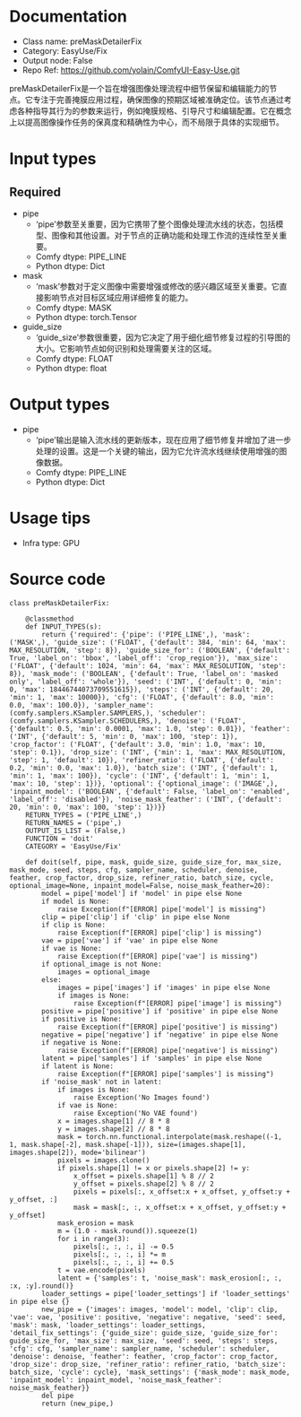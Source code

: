 # Documentation
- Class name: preMaskDetailerFix
- Category: EasyUse/Fix
- Output node: False
- Repo Ref: https://github.com/yolain/ComfyUI-Easy-Use.git

preMaskDetailerFix是一个旨在增强图像处理流程中细节保留和编辑能力的节点。它专注于完善掩膜应用过程，确保图像的预期区域被准确定位。该节点通过考虑各种指导其行为的参数来运行，例如掩膜规格、引导尺寸和编辑配置。它在概念上以提高图像操作任务的保真度和精确性为中心，而不局限于具体的实现细节。

# Input types
## Required
- pipe
    - ‘pipe’参数至关重要，因为它携带了整个图像处理流水线的状态，包括模型、图像和其他设置。对于节点的正确功能和处理工作流的连续性至关重要。
    - Comfy dtype: PIPE_LINE
    - Python dtype: Dict
- mask
    - ‘mask’参数对于定义图像中需要增强或修改的感兴趣区域至关重要。它直接影响节点对目标区域应用详细修复的能力。
    - Comfy dtype: MASK
    - Python dtype: torch.Tensor
- guide_size
    - ‘guide_size’参数很重要，因为它决定了用于细化细节修复过程的引导图的大小。它影响节点如何识别和处理需要关注的区域。
    - Comfy dtype: FLOAT
    - Python dtype: float

# Output types
- pipe
    - ‘pipe’输出是输入流水线的更新版本，现在应用了细节修复并增加了进一步处理的设置。这是一个关键的输出，因为它允许流水线继续使用增强的图像数据。
    - Comfy dtype: PIPE_LINE
    - Python dtype: Dict

# Usage tips
- Infra type: GPU

# Source code
```
class preMaskDetailerFix:

    @classmethod
    def INPUT_TYPES(s):
        return {'required': {'pipe': ('PIPE_LINE',), 'mask': ('MASK',), 'guide_size': ('FLOAT', {'default': 384, 'min': 64, 'max': MAX_RESOLUTION, 'step': 8}), 'guide_size_for': ('BOOLEAN', {'default': True, 'label_on': 'bbox', 'label_off': 'crop_region'}), 'max_size': ('FLOAT', {'default': 1024, 'min': 64, 'max': MAX_RESOLUTION, 'step': 8}), 'mask_mode': ('BOOLEAN', {'default': True, 'label_on': 'masked only', 'label_off': 'whole'}), 'seed': ('INT', {'default': 0, 'min': 0, 'max': 18446744073709551615}), 'steps': ('INT', {'default': 20, 'min': 1, 'max': 10000}), 'cfg': ('FLOAT', {'default': 8.0, 'min': 0.0, 'max': 100.0}), 'sampler_name': (comfy.samplers.KSampler.SAMPLERS,), 'scheduler': (comfy.samplers.KSampler.SCHEDULERS,), 'denoise': ('FLOAT', {'default': 0.5, 'min': 0.0001, 'max': 1.0, 'step': 0.01}), 'feather': ('INT', {'default': 5, 'min': 0, 'max': 100, 'step': 1}), 'crop_factor': ('FLOAT', {'default': 3.0, 'min': 1.0, 'max': 10, 'step': 0.1}), 'drop_size': ('INT', {'min': 1, 'max': MAX_RESOLUTION, 'step': 1, 'default': 10}), 'refiner_ratio': ('FLOAT', {'default': 0.2, 'min': 0.0, 'max': 1.0}), 'batch_size': ('INT', {'default': 1, 'min': 1, 'max': 100}), 'cycle': ('INT', {'default': 1, 'min': 1, 'max': 10, 'step': 1})}, 'optional': {'optional_image': ('IMAGE',), 'inpaint_model': ('BOOLEAN', {'default': False, 'label_on': 'enabled', 'label_off': 'disabled'}), 'noise_mask_feather': ('INT', {'default': 20, 'min': 0, 'max': 100, 'step': 1})}}
    RETURN_TYPES = ('PIPE_LINE',)
    RETURN_NAMES = ('pipe',)
    OUTPUT_IS_LIST = (False,)
    FUNCTION = 'doit'
    CATEGORY = 'EasyUse/Fix'

    def doit(self, pipe, mask, guide_size, guide_size_for, max_size, mask_mode, seed, steps, cfg, sampler_name, scheduler, denoise, feather, crop_factor, drop_size, refiner_ratio, batch_size, cycle, optional_image=None, inpaint_model=False, noise_mask_feather=20):
        model = pipe['model'] if 'model' in pipe else None
        if model is None:
            raise Exception(f"[ERROR] pipe['model'] is missing")
        clip = pipe['clip'] if 'clip' in pipe else None
        if clip is None:
            raise Exception(f"[ERROR] pipe['clip'] is missing")
        vae = pipe['vae'] if 'vae' in pipe else None
        if vae is None:
            raise Exception(f"[ERROR] pipe['vae'] is missing")
        if optional_image is not None:
            images = optional_image
        else:
            images = pipe['images'] if 'images' in pipe else None
            if images is None:
                raise Exception(f"[ERROR] pipe['image'] is missing")
        positive = pipe['positive'] if 'positive' in pipe else None
        if positive is None:
            raise Exception(f"[ERROR] pipe['positive'] is missing")
        negative = pipe['negative'] if 'negative' in pipe else None
        if negative is None:
            raise Exception(f"[ERROR] pipe['negative'] is missing")
        latent = pipe['samples'] if 'samples' in pipe else None
        if latent is None:
            raise Exception(f"[ERROR] pipe['samples'] is missing")
        if 'noise_mask' not in latent:
            if images is None:
                raise Exception('No Images found')
            if vae is None:
                raise Exception('No VAE found')
            x = images.shape[1] // 8 * 8
            y = images.shape[2] // 8 * 8
            mask = torch.nn.functional.interpolate(mask.reshape((-1, 1, mask.shape[-2], mask.shape[-1])), size=(images.shape[1], images.shape[2]), mode='bilinear')
            pixels = images.clone()
            if pixels.shape[1] != x or pixels.shape[2] != y:
                x_offset = pixels.shape[1] % 8 // 2
                y_offset = pixels.shape[2] % 8 // 2
                pixels = pixels[:, x_offset:x + x_offset, y_offset:y + y_offset, :]
                mask = mask[:, :, x_offset:x + x_offset, y_offset:y + y_offset]
            mask_erosion = mask
            m = (1.0 - mask.round()).squeeze(1)
            for i in range(3):
                pixels[:, :, :, i] -= 0.5
                pixels[:, :, :, i] *= m
                pixels[:, :, :, i] += 0.5
            t = vae.encode(pixels)
            latent = {'samples': t, 'noise_mask': mask_erosion[:, :, :x, :y].round()}
        loader_settings = pipe['loader_settings'] if 'loader_settings' in pipe else {}
        new_pipe = {'images': images, 'model': model, 'clip': clip, 'vae': vae, 'positive': positive, 'negative': negative, 'seed': seed, 'mask': mask, 'loader_settings': loader_settings, 'detail_fix_settings': {'guide_size': guide_size, 'guide_size_for': guide_size_for, 'max_size': max_size, 'seed': seed, 'steps': steps, 'cfg': cfg, 'sampler_name': sampler_name, 'scheduler': scheduler, 'denoise': denoise, 'feather': feather, 'crop_factor': crop_factor, 'drop_size': drop_size, 'refiner_ratio': refiner_ratio, 'batch_size': batch_size, 'cycle': cycle}, 'mask_settings': {'mask_mode': mask_mode, 'inpaint_model': inpaint_model, 'noise_mask_feather': noise_mask_feather}}
        del pipe
        return (new_pipe,)
```